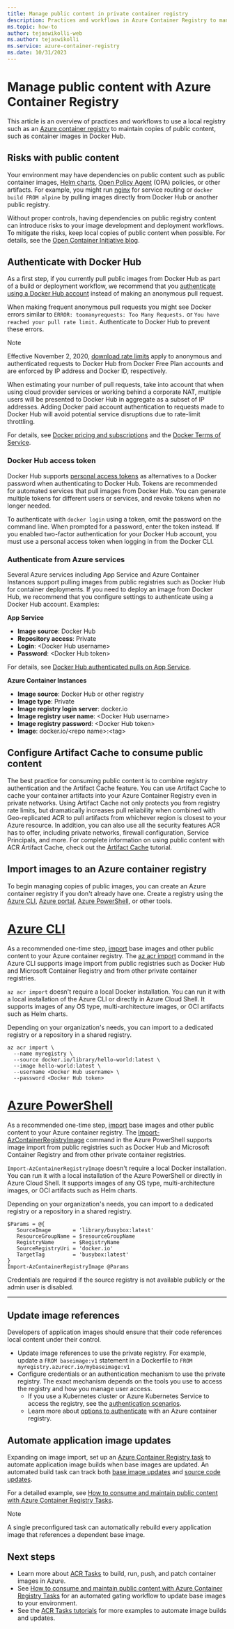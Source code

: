 ```yaml
---
title: Manage public content in private container registry
description: Practices and workflows in Azure Container Registry to manage dependencies on public images from Docker Hub and other public content
ms.topic: how-to
author: tejaswikolli-web
ms.author: tejaswikolli
ms.service: azure-container-registry
ms.date: 10/31/2023
---
```


# Manage public content with Azure Container Registry

This article is an overview of practices and workflows to use a local registry such as an [Azure container registry](container-registry-intro.md) to maintain copies of public content, such as container images in Docker Hub. 


## Risks with public content

Your environment may have dependencies on public content such as public container images, [Helm charts](https://helm.sh/), [Open Policy Agent](https://www.openpolicyagent.org/) (OPA) policies, or other artifacts. For example, you might run [nginx](https://hub.docker.com/_/nginx) for service routing or `docker build FROM alpine` by pulling images directly from Docker Hub or another public registry. 

Without proper controls, having dependencies on public registry content can introduce risks to your image development and deployment workflows. To mitigate the risks, keep local copies of public content when possible. For details, see the [Open Container Initiative blog](https://opencontainers.org/posts/blog/2020-10-30-consuming-public-content/). 

## Authenticate with Docker Hub

As a first step, if you currently pull public images from Docker Hub as part of a build or deployment workflow, we recommend that you [authenticate using a Docker Hub account](https://docs.docker.com/docker-hub/download-rate-limit/#how-do-i-authenticate-pull-requests) instead of making an anonymous pull request.

When making frequent anonymous pull requests you might see Docker errors similar to `ERROR: toomanyrequests: Too Many Requests.` or `You have reached your pull rate limit.` Authenticate to Docker Hub to prevent these errors.

> [!NOTE]
> Effective November 2, 2020, [download rate limits](https://docs.docker.com/docker-hub/download-rate-limit) apply to anonymous and authenticated requests to Docker Hub from Docker Free Plan accounts and are enforced by IP address and Docker ID, respectively. 
>
> When estimating your number of pull requests, take into account that when using cloud provider services or working behind a corporate NAT, multiple users will be presented to Docker Hub in aggregate as a subset of IP addresses. Adding Docker paid account authentication to requests made to Docker Hub will avoid potential service disruptions due to rate-limit throttling.
>
> For details, see [Docker pricing and subscriptions](https://www.docker.com/pricing) and the [Docker Terms of Service](https://www.docker.com/legal/docker-terms-service).

### Docker Hub access token

Docker Hub supports [personal access tokens](https://docs.docker.com/docker-hub/access-tokens/) as alternatives to a Docker password when authenticating to Docker Hub. Tokens are recommended for automated services that pull images from Docker Hub. You can generate multiple tokens for different users or services, and revoke tokens when no longer needed.

To authenticate with `docker login` using a token, omit the password on the command line. When prompted for a password, enter the token instead. If you enabled two-factor authentication for your Docker Hub account, you must use a personal access token when logging in from the Docker CLI.

### Authenticate from Azure services

Several Azure services including App Service and Azure Container Instances support pulling images from public registries such as Docker Hub for container deployments. If you need to deploy an image from Docker Hub, we recommend that you configure settings to authenticate using a Docker Hub account. Examples:

**App Service**

* **Image source**: Docker Hub
* **Repository access**: Private
* **Login**: \<Docker Hub username>
* **Password**: \<Docker Hub token>

For details, see [Docker Hub authenticated pulls on App Service](https://azure.github.io/AppService/2020/10/15/Docker-Hub-authenticated-pulls-on-App-Service.html).

**Azure Container Instances**

* **Image source**: Docker Hub or other registry
* **Image type**: Private
* **Image registry login server**: docker.io
* **Image registry user name**: \<Docker Hub username>
* **Image registry password**: \<Docker Hub token>
* **Image**: docker.io/\<repo name\>:\<tag>


## Configure Artifact Cache to consume public content

The best practice for consuming public content is to combine registry authentication and the Artifact Cache feature. You can use Artifact Cache to cache your container artifacts into your Azure Container Registry even in private networks. Using Artifact Cache not only protects you from registry rate limits, but dramatically increases pull reliability when combined with Geo-replicated ACR to pull artifacts from whichever region is closest to your Azure resource. In addition, you can also use all the security features ACR has to offer, including private networks, firewall configuration, Service Principals, and more. For complete information on using public content with ACR Artifact Cache, check out the [Artifact Cache](container-registry-artifact-cache.md) tutorial.


## Import images to an Azure container registry
 
To begin managing copies of public images, you can create an Azure container registry if you don't already have one. Create a registry using the [Azure CLI](container-registry-get-started-azure-cli.md), [Azure portal](container-registry-get-started-portal.md), [Azure PowerShell](container-registry-get-started-powershell.md), or other tools. 

# [Azure CLI](#tab/azure-cli)

As a recommended one-time step, [import](container-registry-import-images.md) base images and other public content to your Azure container registry. The [az acr import](/cli/azure/acr#az-acr-import) command in the Azure CLI supports image import from public registries such as Docker Hub and Microsoft Container Registry and from other private container registries. 

`az acr import` doesn't require a local Docker installation. You can run it with a local installation of the Azure CLI or directly in Azure Cloud Shell. It supports images of any OS type, multi-architecture images, or OCI artifacts such as Helm charts.

Depending on your organization's needs, you can import to a dedicated registry or a repository in a shared registry.

```azurecli-interactive
az acr import \
  --name myregistry \
  --source docker.io/library/hello-world:latest \
  --image hello-world:latest \
  --username <Docker Hub username> \
  --password <Docker Hub token>
```

# [Azure PowerShell](#tab/azure-powershell)

As a recommended one-time step, [import](container-registry-import-images.md) base images and other public content to your Azure container registry. The [Import-AzContainerRegistryImage](/powershell/module/az.containerregistry/import-azcontainerregistryimage) command in the Azure PowerShell supports image import from public registries such as Docker Hub and Microsoft Container Registry and from other private container registries. 

`Import-AzContainerRegistryImage` doesn't require a local Docker installation. You can run it with a local installation of the Azure PowerShell or directly in Azure Cloud Shell. It supports images of any OS type, multi-architecture images, or OCI artifacts such as Helm charts.

Depending on your organization's needs, you can import to a dedicated registry or a repository in a shared registry.

```azurepowershell-interactive
$Params = @{
   SourceImage       = 'library/busybox:latest' 
   ResourceGroupName = $resourceGroupName 
   RegistryName      = $RegistryName 
   SourceRegistryUri = 'docker.io'
   TargetTag         = 'busybox:latest'
}
Import-AzContainerRegistryImage @Params
```

Credentials are required if the source registry is not available publicly or the admin user is disabled.

---

## Update image references

Developers of application images should ensure that their code references local content under their control.

* Update image references to use the private registry. For example, update a `FROM baseimage:v1` statement in a Dockerfile to `FROM myregistry.azurecr.io/mybaseimage:v1`
* Configure credentials or an authentication mechanism to use the private registry. The exact mechanism depends on the tools you use to access the registry and how you manage user access.
    * If you use a Kubernetes cluster or Azure Kubernetes Service to access the registry, see the [authentication scenarios](authenticate-kubernetes-options.md).
    * Learn more about [options to authenticate](container-registry-authentication.md) with an Azure container registry.

## Automate application image updates

Expanding on image import, set up an [Azure Container Registry task](container-registry-tasks-overview.md) to automate application image builds when base images are updated. An automated build task can track both [base image updates](container-registry-tasks-base-images.md) and [source code updates](container-registry-tasks-overview.md#trigger-a-task-on-a-source-code-update).

For a detailed example, see [How to consume and maintain public content with Azure Container Registry Tasks](tasks-consume-public-content.md). 

> [!NOTE]
> A single preconfigured task can automatically rebuild every application image that references a dependent base image. 
 
## Next steps
* Learn more about [ACR Tasks](container-registry-tasks-overview.md) to build, run, push, and patch container images in Azure.
* See [How to consume and maintain public content with Azure Container Registry Tasks](tasks-consume-public-content.md) for an automated gating workflow to update base images to your environment. 
* See the [ACR Tasks tutorials](container-registry-tutorial-quick-task.md) for more examples to automate image builds and updates.
